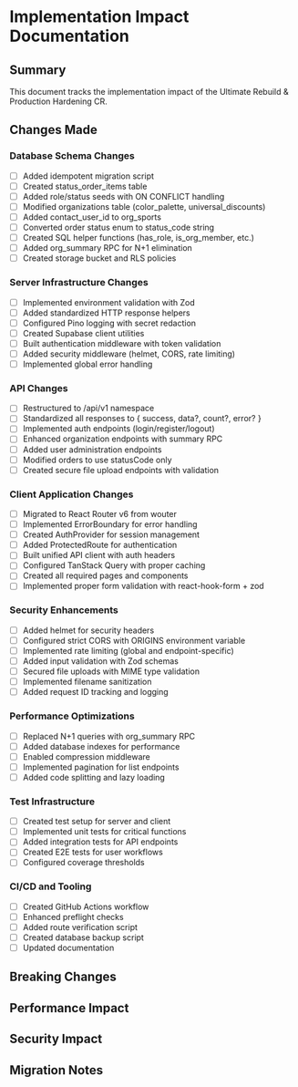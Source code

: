 # Implementation Impact Documentation

## Summary
This document tracks the implementation impact of the Ultimate Rebuild & Production Hardening CR.

## Changes Made
<!-- This will be updated during implementation -->

### Database Schema Changes
- [ ] Added idempotent migration script
- [ ] Created status_order_items table
- [ ] Added role/status seeds with ON CONFLICT handling
- [ ] Modified organizations table (color_palette, universal_discounts)
- [ ] Added contact_user_id to org_sports
- [ ] Converted order status enum to status_code string
- [ ] Created SQL helper functions (has_role, is_org_member, etc.)
- [ ] Added org_summary RPC for N+1 elimination
- [ ] Created storage bucket and RLS policies

### Server Infrastructure Changes
- [ ] Implemented environment validation with Zod
- [ ] Added standardized HTTP response helpers
- [ ] Configured Pino logging with secret redaction
- [ ] Created Supabase client utilities
- [ ] Built authentication middleware with token validation
- [ ] Added security middleware (helmet, CORS, rate limiting)
- [ ] Implemented global error handling

### API Changes
- [ ] Restructured to /api/v1 namespace
- [ ] Standardized all responses to { success, data?, count?, error? }
- [ ] Implemented auth endpoints (login/register/logout)
- [ ] Enhanced organization endpoints with summary RPC
- [ ] Added user administration endpoints
- [ ] Modified orders to use statusCode only
- [ ] Created secure file upload endpoints with validation

### Client Application Changes
- [ ] Migrated to React Router v6 from wouter
- [ ] Implemented ErrorBoundary for error handling
- [ ] Created AuthProvider for session management
- [ ] Added ProtectedRoute for authentication
- [ ] Built unified API client with auth headers
- [ ] Configured TanStack Query with proper caching
- [ ] Created all required pages and components
- [ ] Implemented proper form validation with react-hook-form + zod

### Security Enhancements
- [ ] Added helmet for security headers
- [ ] Configured strict CORS with ORIGINS environment variable
- [ ] Implemented rate limiting (global and endpoint-specific)
- [ ] Added input validation with Zod schemas
- [ ] Secured file uploads with MIME type validation
- [ ] Implemented filename sanitization
- [ ] Added request ID tracking and logging

### Performance Optimizations
- [ ] Replaced N+1 queries with org_summary RPC
- [ ] Added database indexes for performance
- [ ] Enabled compression middleware
- [ ] Implemented pagination for list endpoints
- [ ] Added code splitting and lazy loading

### Test Infrastructure
- [ ] Created test setup for server and client
- [ ] Implemented unit tests for critical functions
- [ ] Added integration tests for API endpoints
- [ ] Created E2E tests for user workflows
- [ ] Configured coverage thresholds

### CI/CD and Tooling
- [ ] Created GitHub Actions workflow
- [ ] Enhanced preflight checks
- [ ] Added route verification script
- [ ] Created database backup script
- [ ] Updated documentation

## Breaking Changes
<!-- Document any breaking changes and migration paths -->

## Performance Impact
<!-- Document performance improvements or regressions -->

## Security Impact
<!-- Document security improvements -->

## Migration Notes
<!-- Any special considerations for deployment -->